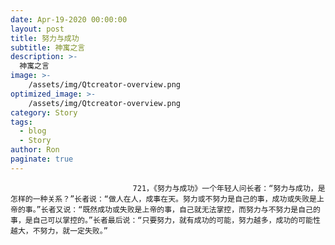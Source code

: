```yaml
---
date: Apr-19-2020 00:00:00
layout: post
title: 努力与成功
subtitle: 神寓之言
description: >-
  神寓之言
image: >-
    /assets/img/Qtcreator-overview.png
optimized_image: >-
    /assets/img/Qtcreator-overview.png
category: Story
tags:
  - blog
  - Story
author: Ron
paginate: true
---
```


							　　721，《努力与成功》一个年轻人问长者：“努力与成功，是怎样的一种关系？”长者说：“做人在人，成事在天。努力或不努力是自己的事，成功或失败是上帝的事。”长者又说：“既然成功或失败是上帝的事，自己就无法掌控，而努力与不努力是自己的事，是自己可以掌控的。”长者最后说：“只要努力，就有成功的可能，努力越多，成功的可能性越大，不努力，就一定失败。”
							
							
						